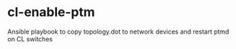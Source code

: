 # cl-enable-ptm
Ansible playbook to copy topology.dot to network devices and restart ptmd on CL switches
